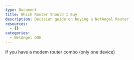 ```yaml
---
type: Document
title: Which Router Should I Buy
description: Decision guide on buying a NetAngel Router
resources:
  - {}
categories:
  - NetAngel DOH
---
```

If you have a modem router combo (only one device)
